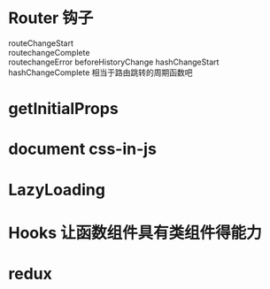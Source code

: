 # Router 钩子


routeChangeStart     
routechangeComplete   
routechangeError
beforeHistoryChange
hashChangeStart
hashChangeComplete
相当于路由跳转的周期函数吧



# getInitialProps



# document     css-in-js


# LazyLoading 


# Hooks    让函数组件具有类组件得能力


# redux





